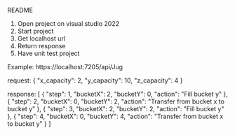 
README

1. Open project on visual studio 2022
2. Start project
3. Get localhost url 
4. Return response
5. Have unit test project

Example:
https://localhost:7205/api/Jug

request:
{
  "x_capacity": 2,
  "y_capacity": 10,
  "z_capacity": 4
}

response:
[
    {
        "step": 1,
        "bucketX": 2,
        "bucketY": 0,
        "action": "Fill bucket y"
    },
    {
        "step": 2,
        "bucketX": 0,
        "bucketY": 2,
        "action": "Transfer from bucket x to bucket y"
    },
    {
        "step": 3,
        "bucketX": 2,
        "bucketY": 2,
        "action": "Fill bucket y"
    },
    {
        "step": 4,
        "bucketX": 0,
        "bucketY": 4,
        "action": "Transfer from bucket x to bucket y"
    }
]